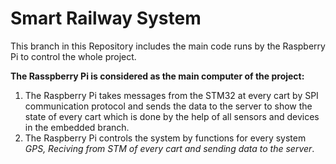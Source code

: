 # Smart Railway System
This branch in this Repository includes the main code runs by the Raspberry Pi to control the whole project.

**The Rasspberry Pi is considered as the main computer of the project:**
1) The Raspberry Pi takes messages from the STM32 at every cart by SPI communication protocol and sends the data to the server to show the state of every cart which is done by the help of all sensors and devices in the embedded branch.
2) The Raspberry Pi controls the system by functions for every system *GPS, Reciving from STM of every cart and sending data to the server*.
